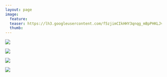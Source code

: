 ```yaml
---
layout: page
image:
  feature:
  teaser: https://lh3.googleusercontent.com/f5zjimCIkHHY3qnqg_mBpPHKLJv9cOzOmltO7ZNymSI=w245
  thumb:
---
```


![](https://lh3.googleusercontent.com/qHYDm5Pgxn0P9UfgHhvuY9Ajjp_mNsZgcP1G2_Zk20A=w800)

![](https://lh3.googleusercontent.com/2Ymmw2QBAqnWeHerrcY4_pKtTjn98EUTtuTECbQeuiI=w800)

![](https://lh3.googleusercontent.com/q1sCLDPHnBONauNbAek8e8SQXACUuApAWdKPk1tUz10=w800)

![](https://lh3.googleusercontent.com/TRIQtlVwvsJnEUH9NfcrwPyYf4-ouVejpJxqD2p5JFY=w800)
